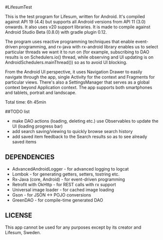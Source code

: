 #LifesumTest

This is the test program for Lifesum, written for Android. It's compiled against API 19 (4.4) but supports all Android versions from API 11 (3.0) onwards. It also uses v20 support libraries. It is made to compile against Android Studio Beta (0.8.0) with gradle plugin 0.12. 

The program uses reactive programming techniques that enable event-driven programming, and rx-java with rx-android library enables us to select particular threads we want it to run on (for example, subscribing to DAO results is on Schedulers.io() thread, while observing and UI updating is on AndroidSchedulers.mainThread()) so as to avoid UI blocking.

From the Android UI perspective, it uses Navigation Drawer to easily navigate through the app, single Activity for the context and Fragments for particular views. There's also a SettingsManager that serves as a global context beyond Application context. The app supports both smartphones and tablets, portrait and landscape.

Total time: 6h 45min

##TODO list

- make DAO actions (loading, deleting etc.) use Observables to update the UI (loading progress bar)
- add search saving/viewing to quickly browse search history
- add saved item feedback to the Search results so as to see already saved items

## DEPENDENCIES

- AdvancedAndroidLogger - for advanced logging to logcat
- Lombok - for generating getters, setters, tostring etc.
- Rx-Java (core, Android) - for event-driven programming
- Retrofit with OkHttp - for REST calls with rx support
- Universal image loader - for cached image loading 
- Gson - for JSON <-> POJO conversions
- GreenDAO - for compile-time generated DAO

## LICENSE

This app cannot be used for any purposes except by its creator and Lifesum, Sweden.